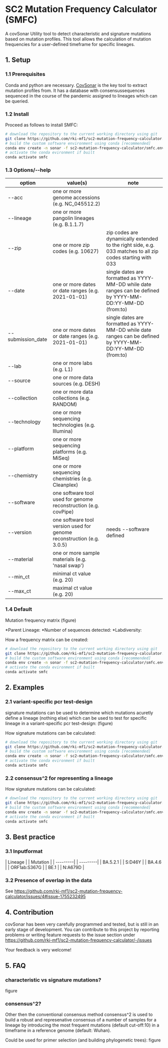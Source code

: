 # SC2 Mutation Frequency Calculator (SMFC)
A covSonar Utility tool to detect characteristic and signature mutations based on mutation profiles. 
This tool allows the calculation of mutation frequencies for a user-defined timeframe for specific lineages. 

## 1. Setup 

### 1.1 Prerequisites
Conda and python are necessary.
[CovSonar](https://github.com/rki-mf1/covsonar) is the key tool to extract mutation profiles from. It has a database with consensussequences sequenced in the course of the pandemic assigned to lineages which can be queried. 

### 1.2 Install
Proceed as follows to install SMFC:
```bash
# download the repository to the current working directory using git 
git clone https://github.com/rki-mf1/sc2-mutation-frequency-calculator.git
# build the custom software environment using conda [recommended]
conda env create -n sonar -f sc2-mutation-frequency-calculator/smfc.env.yml
# activate the conda evironment if built 
conda activate smfc
```

### 1.3 Options/--help

| option              | value(s)                                                              | note |
|---------------------|-----------------------------------------------------------------------|------| 
| --acc               | one or more genome accessions (e.g. NC_045512.2)                      |      |
| --lineage           | one or more pangolin lineages (e.g. B.1.1.7)                          |      |
| --zip               | one or more zip codes (e.g. 10627)                                    | zip codes are dynamically extended to the right side, e.g. 033 matches to all zip codes starting with 033|
| --date              | one or more dates or date ranges (e.g. 2021-01-01)                    | single dates are formatted as YYYY-MM-DD while date ranges can be defined by YYYY-MM-DD:YY-MM-DD (from:to) |
| --submission_date   | one or more dates or date ranges (e.g. 2021-01-01)                    | single dates are formatted as YYYY-MM-DD while date ranges can be defined by YYYY-MM-DD:YY-MM-DD (from:to) |
| --lab               | one or more labs (e.g. L1)                                            |      |
| --source            | one or more data sources (e.g. DESH)                                  |      |
| --collection        | one or more data collections (e.g. RANDOM)                            |      |
| --technology        | one or more sequencing technologies (e.g. Illumina)                   |      |
| --platform          | one or more sequencing platforms (e.g. MiSeq)                         |      |
| --chemistry         | one or more sequencing chemistries (e.g. Cleanplex)                   |      |
| --software          | one software tool used for genome reconstruction (e.g. covPipe)       |      |
| --version           | one software tool version used for genome reconstruction (e.g. 3.0.5) | needs --software defined |
| --material          | one or more sample materials (e.g. 'nasal swap')                      |      |
| --min_ct            | minimal ct value (e.g. 20)                                            |      |
| --max_ct            | maximal ct value (e.g. 20)                                            |      |
 

### 1.4 Default
Mutation frequency matrix 
(figure)

*Parent Lineage: 
*Number of sequences detected:
*Labdiversity:

How a frequency matrix can be created: 
```bash
# download the repository to the current working directory using git 
git clone https://github.com/rki-mf1/sc2-mutation-frequency-calculator.git
# build the custom software environment using conda [recommended]
conda env create -n sonar -f sc2-mutation-frequency-calculator/smfc.env.yml
# activate the conda evironment if built 
conda activate smfc
```

## 2. Examples

### 2.1 variant-specific pcr test-design
signature mutations can be used to determine which mutations acuretly define a lineage (nothing else) which can be used to test for specific lineage in a variant-specific pcr test-design:
(figure)

How signature mutations can be calculated:  

```bash
# download the repository to the current working directory using git 
git clone https://github.com/rki-mf1/sc2-mutation-frequency-calculator.git
# build the custom software environment using conda [recommended]
conda env create -n sonar -f sc2-mutation-frequency-calculator/smfc.env.yml
# activate the conda evironment if built 
conda activate smfc
```

### 2.2 consensus^2 for representing a lineage

How signature mutations can be calculated:  

```bash
# download the repository to the current working directory using git 
git clone https://github.com/rki-mf1/sc2-mutation-frequency-calculator.git
# build the custom software environment using conda [recommended]
conda env create -n sonar -f sc2-mutation-frequency-calculator/smfc.env.yml
# activate the conda evironment if built 
conda activate smfc
```

## 3. Best practice

### 3.1 Inputformat

| Lineage  |  | Mutation  | 
| ---------|  | ---------|
| BA.5.2.1 |  | S:D46Y |
| BA.4.6   |  | ORF1ab:S367G   |
| BE.1     |  | N:A679D   |

### 3.2 Presence of overlap in the data 
See https://github.com/rki-mf1/sc2-mutation-frequency-calculator/issues/4#issue-1755232495

## 4. Contribution 
covSonar has been very carefully programmed and tested, but is still in an early stage of development. You can contribute to this project by reporting problems or writing feature requests to the issue section under https://github.com/rki-mf1/sc2-mutation-frequency-calculator/-/issues

Your feedback is very welcome!

## 5. FAQ

### characteristic vs signature mutations? 
figure

### consensus^2?
Other then the conventional consensus method consensus^2 is used to build a robust and represenative consensus of a number of samples for a lineage by introducing the most frequent mutations (default cut-off:10) in a timeframe in a reference genome (default: Wuhan). 

Could be used for primer selection (and building phylogenetic trees):
figure






